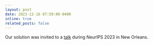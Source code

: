```yaml
---
layout: post
date: 2023-12-16 07:59:00-0400
inline: true
related_posts: false
---
```


Our solution was invited to a [talk](https://neurips.cc/virtual/2023/competition/66587) during NeurIPS 2023 in New Orleans.
